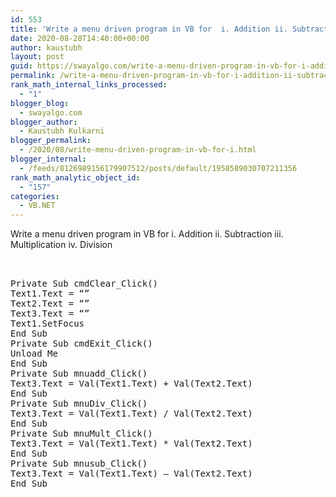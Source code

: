 ```yaml
---
id: 553
title: 'Write a menu driven program in VB for  i. Addition ii. Subtraction iii. Multiplication iv. Division'
date: 2020-08-28T14:40:00+00:00
author: kaustubh
layout: post
guid: https://swayalgo.com/write-a-menu-driven-program-in-vb-for-i-addition-ii-subtraction-iii-multiplication-iv-division/
permalink: /write-a-menu-driven-program-in-vb-for-i-addition-ii-subtraction-iii-multiplication-iv-division/
rank_math_internal_links_processed:
  - "1"
blogger_blog:
  - swayalgo.com
blogger_author:
  - Kaustubh Kulkarni
blogger_permalink:
  - /2020/08/write-menu-driven-program-in-vb-for-i.html
blogger_internal:
  - /feeds/8126989156179907512/posts/default/1958589030707211356
rank_math_analytic_object_id:
  - "157"
categories:
  - VB.NET
---
```

Write a menu driven program in VB for i. Addition ii. Subtraction iii. Multiplication iv. Division 

<pre><br /><br />Private Sub cmdClear_Click()<br />Text1.Text = “”<br />Text2.Text = “”<br />Text3.Text = “”<br />Text1.SetFocus<br />End Sub<br />Private Sub cmdExit_Click()<br />Unload Me<br />End Sub<br />Private Sub mnuadd_Click()<br />Text3.Text = Val(Text1.Text) + Val(Text2.Text)<br />End Sub<br />Private Sub mnuDiv_Click()<br />Text3.Text = Val(Text1.Text) / Val(Text2.Text)<br />End Sub<br />Private Sub mnuMult_Click()<br />Text3.Text = Val(Text1.Text) * Val(Text2.Text)<br />End Sub<br />Private Sub mnusub_Click()<br />Text3.Text = Val(Text1.Text) – Val(Text2.Text)<br />End Sub<br /><br /><br /><br /><br /></pre>